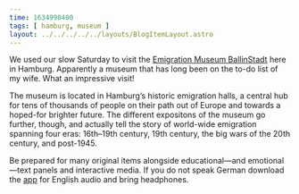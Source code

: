 ```yaml
---
time: 1634990400
tags: [ hamburg, museum ]
layout: ../../../../../layouts/BlogItemLayout.astro
---
```


We used our slow Saturday to visit the [Emigration Museum BallinStadt](https://www.ballinstadt.de/?lang=en) here in Hamburg. Apparently a museum that has long been on the to-do list of my wife. What an impressive visit!

The museum is located in Hamburg’s historic emigration halls, a central hub for tens of thousands of people on their path out of Europe and towards a hoped-for brighter future. The different expositons of the museum go further, though, and actually tell the story of world-wide emigration spanning four eras: 16th–19th century, 19th century, the big wars of the 20th century, and post-1945.

Be prepared for many original items alongside educational—and emotional—text panels and interactive media. If you do not speak German download the [app](https://www.ballinstadt.de/ballinstadtxplore/?lang=en) for English audio and bring headphones.
